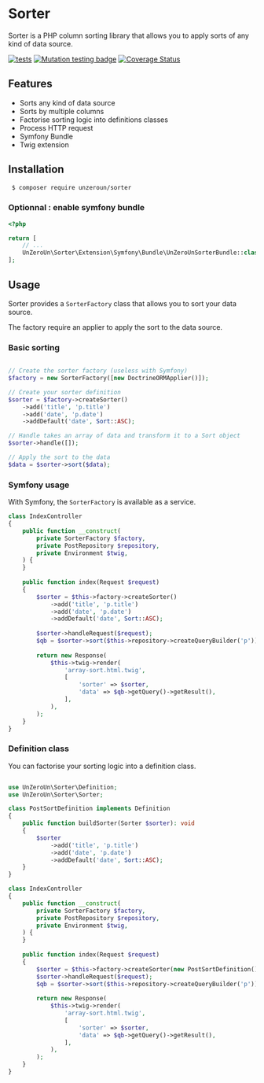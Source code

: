 Sorter
======

Sorter is a PHP column sorting library that allows you to apply sorts of any kind of data source.

[![tests](https://github.com/un-zero-un/sorter/actions/workflows/ci.yml/badge.svg)](https://github.com/un-zero-un/sorter/actions/workflows/ci.yml)
[![Mutation testing badge](https://img.shields.io/endpoint?style=flat&url=https%3A%2F%2Fbadge-api.stryker-mutator.io%2Fgithub.com%2Fun-zero-un%2Fsorter%2Fmain)](https://dashboard.stryker-mutator.io/reports/github.com/un-zero-un/sorter/main)
[![Coverage Status](https://coveralls.io/repos/github/un-zero-un/sorter/badge.svg?branch=main)](https://coveralls.io/github/un-zero-un/sorter?branch=main)

Features
--------

 * Sorts any kind of data source
 * Sorts by multiple columns
 * Factorise sorting logic into definitions classes
 * Process HTTP request
 * Symfony Bundle
 * Twig extension

Installation
------------

```bash
 $ composer require unzeroun/sorter
```

### Optionnal : enable symfony bundle

```php title=config/bundles.php
<?php

return [
    // ...
    UnZeroUn\Sorter\Extension\Symfony\Bundle\UnZeroUnSorterBundle::class => ['all' => true],
];

```

Usage
-----

Sorter provides a `SorterFactory` class that allows you to sort your data source. 

The factory require an applier to apply the sort to the data source.

### Basic sorting

```php

// Create the sorter factory (useless with Symfony)
$factory = new SorterFactory([new DoctrineORMApplier()]);

// Create your sorter definition
$sorter = $factory->createSorter()
    ->add('title', 'p.title')
    ->add('date', 'p.date')
    ->addDefault('date', Sort::ASC);

// Handle takes an array of data and transform it to a Sort object
$sorter->handle([]);

// Apply the sort to the data
$data = $sorter->sort($data);

```

### Symfony usage

With Symfony, the `SorterFactory` is available as a service.

```php
class IndexController
{
    public function __construct(
        private SorterFactory $factory,
        private PostRepository $repository,
        private Environment $twig,
    ) {
    }
    
    public function index(Request $request)
    {
        $sorter = $this->factory->createSorter()
            ->add('title', 'p.title')
            ->add('date', 'p.date')
            ->addDefault('date', Sort::ASC);
    
        $sorter->handleRequest($request);
        $qb = $sorter->sort($this->repository->createQueryBuilder('p'));
    
        return new Response(
            $this->twig->render(
                'array-sort.html.twig',
                [
                    'sorter' => $sorter,
                    'data' => $qb->getQuery()->getResult(),
                ],
            ),
        );
    }
}

```

### Definition class

You can factorise your sorting logic into a definition class.

```php

use UnZeroUn\Sorter\Definition;
use UnZeroUn\Sorter\Sorter;

class PostSortDefinition implements Definition
{
    public function buildSorter(Sorter $sorter): void
    {
        $sorter
            ->add('title', 'p.title')
            ->add('date', 'p.date')
            ->addDefault('date', Sort::ASC);
    }
}

```

```php
class IndexController
{
    public function __construct(
        private SorterFactory $factory,
        private PostRepository $repository,
        private Environment $twig,
    ) {
    }
    
    public function index(Request $request)
    {
        $sorter = $this->factory->createSorter(new PostSortDefinition());
        $sorter->handleRequest($request);
        $qb = $sorter->sort($this->repository->createQueryBuilder('p'));
    
        return new Response(
            $this->twig->render(
                'array-sort.html.twig',
                [
                    'sorter' => $sorter,
                    'data' => $qb->getQuery()->getResult(),
                ],
            ),
        );
    }
}

```
